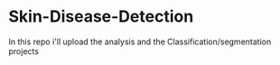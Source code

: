 # Skin-Disease-Detection
In this repo i'll upload the analysis and the Classification/segmentation projects
